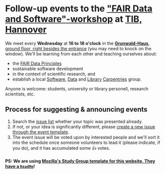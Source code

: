 # Follow-up events to the ["FAIR Data and Software"-workshop](https://tibhannover.github.io/2018-07-09-FAIR-Data-and-Software/) at [TIB, Hannover](https://www.tib.eu)

We meet every **Wednesday** at **16 to 18 o'clock** in the
[**Grunwald-Haus**, ground floor, right besides the entrance](https://www.openstreetmap.org/way/27870998)
(you may need to knock on the window). We'll be learning from each other and teaching ourselves about:

- the [FAIR Data Principles]
- sustainable software development
- in the context of scientific research, and
- establish a local [Software], [Data] and [Library] [Carpentries] group.

Anyone is welcome: students, university or library personell, research scientists, etc.

## Process for suggesting & announcing events

1. Search the [issue list] whether your topic was presented already.
1. If not, or your idea is significantly different, please [create a new issue through the event template][add].
1. The event issue will be voted upon by interested people and we'll sort it into the schedule once someone volunteers to lead it (please indicate, if you do), and it has accumulated some :+1: votes.

#### PS: We are using [Mozilla's Study Group template for this website. They have a `ReadMe`][MSG-ReadMe]!

[add]: https://github.com/TIBHannover/FAIR-studyGroup/issues/new?template=event.md
[Carpentries]: https://carpentries.org/
[FAIR Data Principles]: https://blogs.tib.eu/wp/tib/2017/09/12/the-fair-data-principles-for-research-data/
[Data]: http://www.datacarpentry.org/
[issue list]: https://github.com/tibhannover/FAIR-studyGroup/issues?q=is%3Aissue+sort%3Aupdated-desc
[Library]: https://librarycarpentry.org/
[MSG-ReadMe]: https://github.com/mozillascience/studyGroup
[Software]: https://software-carpentry.org/
